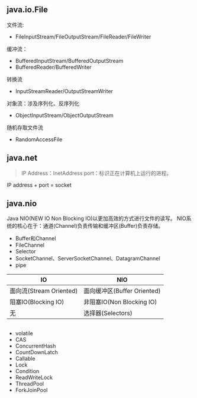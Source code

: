 ## java.io.File
文件流:
- FileInputStream/FileOutputStream/FileReader/FileWriter

缓冲流：
- BufferedInputStream/BufferedOutputStream
- BufferedReader/BufferedWriter

转换流
- InputStreamReader/OutputStreamWriter

对象流：涉及序列化、反序列化
- ObjectInputStream/ObjectOutputStream

随机存取文件流
- RandomAccessFile


## java.net
> IP Address：InetAddress
> port：标识正在计算机上运行的进程。

IP address + port = socket

## java.nio
Java NIO(NEW IO Non Blocking IO)以更加高效的方式进行文件的读写。
NIO系统的核心在于：通道(Channel)负责传输和缓冲区(Buffer)负责存储。
- Buffer和Channel
- FileChannel
- Selector
- SocketChannel、ServerSocketChannel、DatagramChannel
- pipe

IO | NIO|
----|----|
面向流(Stream Oriented) |面向缓冲区(Buffer Oriented) |
阻塞IO(Blocking IO) | 非阻塞IO(Non Blocking IO) |
无  |  选择器(Selectors)

## 
- volatile
- CAS
- ConcurrentHash
- CountDownLatch
- Callable
- Lock
- Condition
- ReadWriteLock
- ThreadPool
- ForkJoinPool
